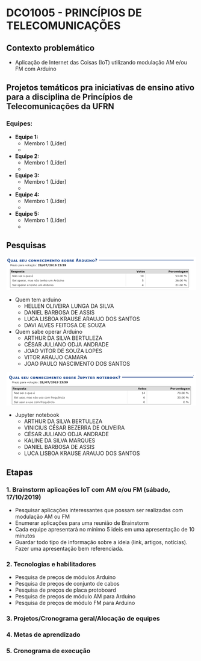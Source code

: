 # DCO1005 - PRINCÍPIOS DE TELECOMUNICAÇÕES 

## Contexto problemático
- Aplicação de Internet das Coisas (IoT) utilizando modulação AM e/ou FM com Arduino

## Projetos temáticos pra iniciativas de ensino ativo para a disciplina de Princípios de Telecomunicações da UFRN

### Equipes:
- **Equipe 1:**
   - Membro 1 (Líder)
   - 
- **Equipe 2:**
   - Membro 1 (Líder)
   - 
- **Equipe 3:**
   - Membro 1 (Líder)
   - 
- **Equipe 4:**
   - Membro 1 (Líder)
   - 
- **Equipe 5:**
   - Membro 1 (Líder)
   - 

## Pesquisas

![fig_arduino_pesquisa](./figuras/Arduino_pesquisa.png)
- Quem tem arduino
   - HELLEN OLIVEIRA LUNGA DA SILVA
   - DANIEL BARBOSA DE ASSIS
   - LUCA LISBOA KRAUSE ARAUJO DOS SANTOS
   - DAVI ALVES FEITOSA DE SOUZA
- Quem sabe operar Arduino
   - ARTHUR DA SILVA BERTULEZA
   - CÉSAR JULIANO ODJA ANDRADE
   - JOAO VITOR DE SOUZA LOPES 
   - VITOR ARAUJO CAMARA
   - JOAO PAULO NASCIMENTO DOS SANTOS

![fig_arduino_pesquisa](./figuras/jupyter_pesquisa.png)
- Jupyter notebook
   - ARTHUR DA SILVA BERTULEZA
   - VINICIUS CÉSAR BEZERRA DE OLIVEIRA 
   - CÉSAR JULIANO ODJA ANDRADE	
   - KALINE DA SILVA MARQUES	
   - DANIEL BARBOSA DE ASSIS
   - LUCA LISBOA KRAUSE ARAUJO DOS SANTOS

## Etapas

### 1. Brainstorm aplicações IoT com AM e/ou FM (sábado, 17/10/2019)
- Pesquisar aplicações interessantes que possam ser realizadas com modulação AM ou FM
- Enumerar aplicações para uma reunião de Brainstorm 
- Cada equipe apresentará no mínimo 5 ideis em uma apresentação de 10 minutos
- Guardar todo tipo de informação sobre a ideia (link, artigos, notícias). Fazer uma apresentação bem referenciada.

### 2. Tecnologias e habilitadores
- Pesquisa de preços de módulos Arduino 
- Pesquisa de preços de conjunto de cabos
- Pesquisa de preços de placa protoboard
- Pesquisa de preços de módulo AM para Arduino
- Pesquisa de preços de módulo FM para Arduino

### 3. Projetos/Cronograma geral/Alocação de equipes
### 4. Metas de aprendizado
### 5. Cronograma de execução
